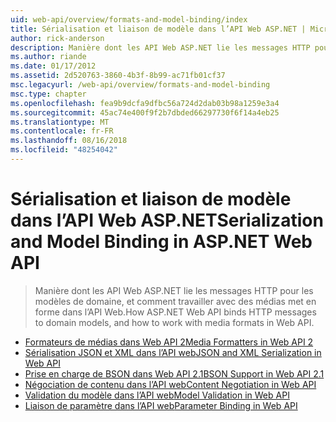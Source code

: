 ```yaml
---
uid: web-api/overview/formats-and-model-binding/index
title: Sérialisation et liaison de modèle dans l’API Web ASP.NET | Microsoft Docs
author: rick-anderson
description: Manière dont les API Web ASP.NET lie les messages HTTP pour les modèles de domaine, et comment travailler avec des médias met en forme dans l’API Web.
ms.author: riande
ms.date: 01/17/2012
ms.assetid: 2d520763-3860-4b3f-8b99-ac71fb01cf37
msc.legacyurl: /web-api/overview/formats-and-model-binding
msc.type: chapter
ms.openlocfilehash: fea9b9dcfa9dfbc56a724d2dab03b98a1259e3a4
ms.sourcegitcommit: 45ac74e400f9f2b7dbded66297730f6f14a4eb25
ms.translationtype: MT
ms.contentlocale: fr-FR
ms.lasthandoff: 08/16/2018
ms.locfileid: "48254042"
---
```

<a name="serialization-and-model-binding-in-aspnet-web-api"></a><span data-ttu-id="bac9f-103">Sérialisation et liaison de modèle dans l’API Web ASP.NET</span><span class="sxs-lookup"><span data-stu-id="bac9f-103">Serialization and Model Binding in ASP.NET Web API</span></span>
====================
> <span data-ttu-id="bac9f-104">Manière dont les API Web ASP.NET lie les messages HTTP pour les modèles de domaine, et comment travailler avec des médias met en forme dans l’API Web.</span><span class="sxs-lookup"><span data-stu-id="bac9f-104">How ASP.NET Web API binds HTTP messages to domain models, and how to work with media formats in Web API.</span></span>


- [<span data-ttu-id="bac9f-105">Formateurs de médias dans Web API 2</span><span class="sxs-lookup"><span data-stu-id="bac9f-105">Media Formatters in Web API 2</span></span>](media-formatters.md)
- [<span data-ttu-id="bac9f-106">Sérialisation JSON et XML dans l’API web</span><span class="sxs-lookup"><span data-stu-id="bac9f-106">JSON and XML Serialization in Web API</span></span>](json-and-xml-serialization.md)
- [<span data-ttu-id="bac9f-107">Prise en charge de BSON dans Web API 2.1</span><span class="sxs-lookup"><span data-stu-id="bac9f-107">BSON Support in Web API 2.1</span></span>](bson-support-in-web-api-21.md)
- [<span data-ttu-id="bac9f-108">Négociation de contenu dans l’API web</span><span class="sxs-lookup"><span data-stu-id="bac9f-108">Content Negotiation in Web API</span></span>](content-negotiation.md)
- [<span data-ttu-id="bac9f-109">Validation du modèle dans l’API web</span><span class="sxs-lookup"><span data-stu-id="bac9f-109">Model Validation in Web API</span></span>](model-validation-in-aspnet-web-api.md)
- [<span data-ttu-id="bac9f-110">Liaison de paramètre dans l’API web</span><span class="sxs-lookup"><span data-stu-id="bac9f-110">Parameter Binding in Web API</span></span>](parameter-binding-in-aspnet-web-api.md)
